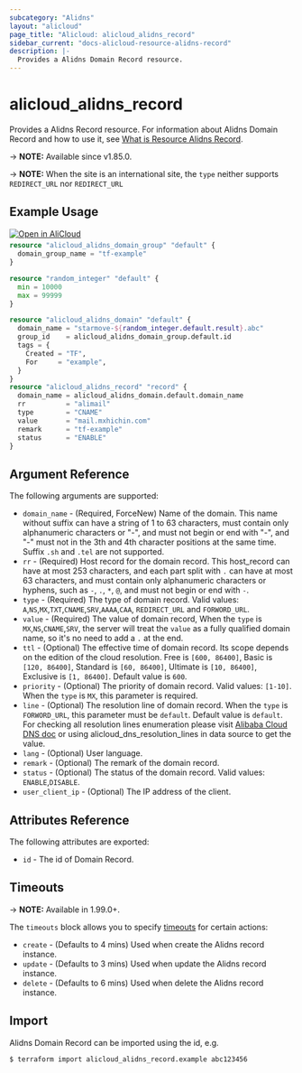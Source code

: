 ```yaml
---
subcategory: "Alidns"
layout: "alicloud"
page_title: "Alicloud: alicloud_alidns_record"
sidebar_current: "docs-alicloud-resource-alidns-record"
description: |-
  Provides a Alidns Domain Record resource.
---
```


# alicloud_alidns_record

Provides a Alidns Record resource. For information about Alidns Domain Record and how to use it, see [What is Resource Alidns Record](https://www.alibabacloud.com/help/en/alibaba-cloud-dns/latest/adding-a-dns-record).

-> **NOTE:** Available since v1.85.0.

-> **NOTE:** When the site is an international site, the `type` neither supports `REDIRECT_URL` nor `REDIRECT_URL`

## Example Usage

<div style="display: block;margin-bottom: 40px;"><div class="oics-button" style="float: right;position: absolute;margin-bottom: 10px;">
  <a href="https://api.aliyun.com/terraform?resource=alicloud_alidns_record&exampleId=5bca9283-a5fc-1716-fd52-01e5c290ae68bb5cbd96&activeTab=example&spm=docs.r.alidns_record.0.5bca9283a5&intl_lang=EN_US" target="_blank">
    <img alt="Open in AliCloud" src="https://img.alicdn.com/imgextra/i1/O1CN01hjjqXv1uYUlY56FyX_!!6000000006049-55-tps-254-36.svg" style="max-height: 44px; max-width: 100%;">
  </a>
</div></div>

```terraform
resource "alicloud_alidns_domain_group" "default" {
  domain_group_name = "tf-example"
}

resource "random_integer" "default" {
  min = 10000
  max = 99999
}

resource "alicloud_alidns_domain" "default" {
  domain_name = "starmove-${random_integer.default.result}.abc"
  group_id    = alicloud_alidns_domain_group.default.id
  tags = {
    Created = "TF",
    For     = "example",
  }
}
resource "alicloud_alidns_record" "record" {
  domain_name = alicloud_alidns_domain.default.domain_name
  rr          = "alimail"
  type        = "CNAME"
  value       = "mail.mxhichin.com"
  remark      = "tf-example"
  status      = "ENABLE"
}
```

## Argument Reference

The following arguments are supported:

* `domain_name` - (Required, ForceNew) Name of the domain. This name without suffix can have a string of 1 to 63 characters, must contain only alphanumeric characters or "-", and must not begin or end with "-", and "-" must not in the 3th and 4th character positions at the same time. Suffix `.sh` and `.tel` are not supported.
* `rr` - (Required) Host record for the domain record. This host_record can have at most 253 characters, and each part split with `.` can have at most 63 characters, and must contain only alphanumeric characters or hyphens, such as `-`, `.`, `*`, `@`, and must not begin or end with `-`.
* `type` - (Required) The type of domain record. Valid values: `A`,`NS`,`MX`,`TXT`,`CNAME`,`SRV`,`AAAA`,`CAA`, `REDIRECT_URL` and `FORWORD_URL`.
* `value` - (Required) The value of domain record, When the `type` is `MX`,`NS`,`CNAME`,`SRV`, the server will treat the `value` as a fully qualified domain name, so it's no need to add a `.` at the end.
* `ttl` - (Optional) The effective time of domain record. Its scope depends on the edition of the cloud resolution. Free is `[600, 86400]`, Basic is `[120, 86400]`, Standard is `[60, 86400]`, Ultimate is `[10, 86400]`, Exclusive is `[1, 86400]`. Default value is `600`.
* `priority` - (Optional) The priority of domain record. Valid values: `[1-10]`. When the `type` is `MX`, this parameter is required.
* `line` - (Optional) The resolution line of domain record. When the `type` is `FORWORD_URL`, this parameter must be `default`. Default value is `default`. For checking all resolution lines enumeration please visit [Alibaba Cloud DNS doc](https://www.alibabacloud.com/help/en/alibaba-cloud-dns/latest/adding-a-dns-record) or using alicloud_dns_resolution_lines in data source to get the value. 
* `lang` - (Optional) User language. 
* `remark` - (Optional) The remark of the domain record. 
* `status` - (Optional) The status of the domain record. Valid values: `ENABLE`,`DISABLE`. 
* `user_client_ip` - (Optional) The IP address of the client. 

## Attributes Reference

The following attributes are exported:

* `id` - The id of Domain Record.

## Timeouts

-> **NOTE:** Available in 1.99.0+.

The `timeouts` block allows you to specify [timeouts](https://www.terraform.io/docs/configuration-0-11/resources.html#timeouts) for certain actions:

* `create` - (Defaults to 4 mins) Used when create the Alidns record instance.
* `update` - (Defaults to 3 mins) Used when update the Alidns record instance.
* `delete` - (Defaults to 6 mins) Used when delete the Alidns record instance.

## Import

Alidns Domain Record can be imported using the id, e.g.

```shell
$ terraform import alicloud_alidns_record.example abc123456
```